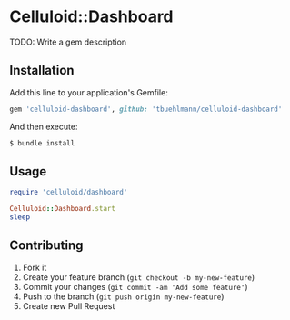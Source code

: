 # Celluloid::Dashboard
TODO: Write a gem description

## Installation
Add this line to your application's Gemfile:
```ruby
gem 'celluloid-dashboard', github: 'tbuehlmann/celluloid-dashboard'
```

And then execute:
```sh
$ bundle install
```

## Usage
```ruby
require 'celluloid/dashboard'

Celluloid::Dashboard.start
sleep
```

## Contributing
1. Fork it
2. Create your feature branch (`git checkout -b my-new-feature`)
3. Commit your changes (`git commit -am 'Add some feature'`)
4. Push to the branch (`git push origin my-new-feature`)
5. Create new Pull Request
